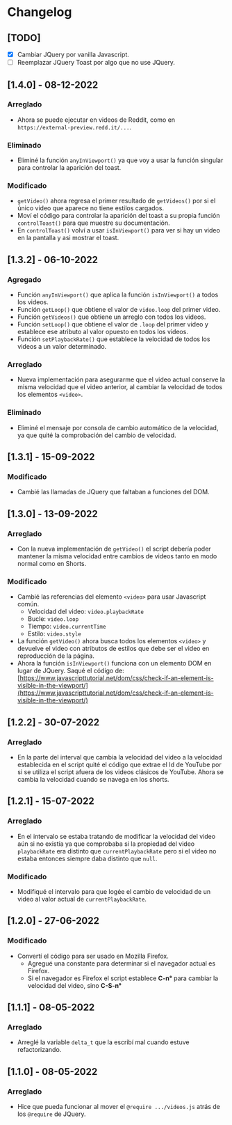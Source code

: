 # Changelog

## [TODO]

- [x] Cambiar JQuery por vanilla Javascript.
- [ ] Reemplazar JQuery Toast por algo que no use JQuery.

## [1.4.0] - 08-12-2022

### Arreglado

- Ahora se puede ejecutar en videos de Reddit, como en `https://external-preview.redd.it/...`.

### Eliminado

- Eliminé la función `anyInViewport()` ya que voy a usar la función singular para controlar la aparición del toast.

### Modificado

- `getVideo()` ahora regresa el primer resultado de `getVideos()` por si el único video que aparece no tiene estilos cargados.
- Moví el código para controlar la aparición del toast a su propia función `controlToast()` para que muestre su documentación.
- En `controlToast()` volví a usar `isInViewport()` para ver si hay un video en la pantalla y asi mostrar el toast.

## [1.3.2] - 06-10-2022

### Agregado

- Función `anyInViewport()` que aplica la función `isInViewport()` a todos los videos.
- Función `getLoop()` que obtiene el valor de `video.loop` del primer video.
- Función `getVideos()` que obtiene un arreglo con todos los videos.
- Función `setLoop()` que obtiene el valor de `.loop` del primer video y establece ese atributo al valor opuesto en todos los videos.
- Función `setPlaybackRate()` que establece la velocidad de todos los videos a un valor determinado.

### Arreglado

- Nueva implementación para asegurarme que el video actual conserve la misma velocidad que el video anterior, al cambiar la velocidad de todos los elementos `<video>`.

### Eliminado

- Eliminé el mensaje por consola de cambio automático de la velocidad, ya que quité la comprobación del cambio de velocidad.

## [1.3.1] - 15-09-2022

### Modificado

- Cambié las llamadas de JQuery que faltaban a funciones del DOM.

## [1.3.0] - 13-09-2022

### Arreglado

- Con la nueva implementación de `getVideo()` el script debería poder mantener la misma velocidad entre cambios de videos tanto en modo normal como en Shorts.

### Modificado

- Cambié las referencias del elemento `<video>` para usar Javascript común.
    - Velocidad del video: `video.playbackRate`
    - Bucle: `video.loop`
    - Tiempo: `video.currentTime`
    - Estilo: `video.style`
- La función `getVideo()` ahora busca todos los elementos `<video>` y devuelve el video con atributos de estilos que debe ser el video en reproducción de la página.
- Ahora la función `isInViewport()` funciona con un elemento DOM en lugar de JQuery. Saqué el código de: [https://www.javascripttutorial.net/dom/css/check-if-an-element-is-visible-in-the-viewport/](https://www.javascripttutorial.net/dom/css/check-if-an-element-is-visible-in-the-viewport/)


## [1.2.2] - 30-07-2022

### Arreglado

- En la parte del interval que cambia la velocidad del video a la velocidad establecida en el script quité el código que extrae el Id de YouTube por si se utiliza el script afuera de los videos clásicos de YouTube. Ahora se cambia la velocidad cuando se navega en los shorts.

## [1.2.1] - 15-07-2022

### Arreglado

- En el intervalo se estaba tratando de modificar la velocidad del video aún si no existía ya que comprobaba si la propiedad del video `playbackRate` era distinto que `currentPlaybackRate` pero si el video no estaba entonces siempre daba distinto que `null`.

### Modificado

- Modifiqué el intervalo para que logée el cambio de velocidad de un video al valor actual de `currentPlaybackRate`.

## [1.2.0] - 27-06-2022

### Modificado

- Convertí el código para ser usado en Mozilla Firefox.
    - Agregué una constante para determinar si el navegador actual es Firefox.
    - Si el navegador es Firefox el script establece **C-n°** para cambiar la velocidad del video, sino **C-S-n°**

## [1.1.1] - 08-05-2022

### Arreglado

- Arreglé la variable `delta_t` que la escribí mal cuando estuve refactorizando.

## [1.1.0] - 08-05-2022

### Arreglado

- Hice que pueda funcionar al mover el `@require .../videos.js` atrás de los `@require` de JQuery.

